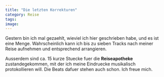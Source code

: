 ```yaml
---
title: "Die letzten Korrekturen"
category: Reise
tags: 
image: 
---
```


Gestern bin ich mal gezaehlt, wieviel ich hier geschrieben habe, und es ist eine Menge. Wahrscheinlich kann ich bis zu sieben Tracks nach meiner Reise aufnehmen und entsprechend arrangieren.

Ausserdem sind ca. 15 kurze Stuecke fuer die **Reiseapotheke** zustandegekommen, mit der ich meine Eindruecke musikalisch protokollieren will. Die Beats dafuer stehen auch schon. Ich freue mich.

